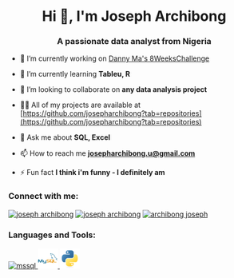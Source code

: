<h1 align="center">Hi 👋, I'm Joseph Archibong</h1>
<h3 align="center">A passionate data analyst from Nigeria</h3>

- 🔭 I’m currently working on [Danny Ma's 8WeeksChallenge](https://github.com/josepharchibong/8-Weeks-Challenge)

- 🌱 I’m currently learning **Tableu, R**

- 👯 I’m looking to collaborate on **any data analysis project**

- 👨‍💻 All of my projects are available at [https://github.com/josepharchibong?tab=repositories](https://github.com/josepharchibong?tab=repositories)

- 💬 Ask me about **SQL, Excel**

- 📫 How to reach me **josepharchibong.u@gmail.com**

- ⚡ Fun fact **I think i'm funny - I definitely am**

<h3 align="left">Connect with me:</h3>
<p align="left">
<a href="https://twitter.com/joseph archibong" target="blank"><img align="center" src="https://raw.githubusercontent.com/rahuldkjain/github-profile-readme-generator/master/src/images/icons/Social/twitter.svg" alt="joseph archibong" height="30" width="40" /></a>
<a href="https://linkedin.com/in/joseph archibong" target="blank"><img align="center" src="https://raw.githubusercontent.com/rahuldkjain/github-profile-readme-generator/master/src/images/icons/Social/linked-in-alt.svg" alt="joseph archibong" height="30" width="40" /></a>
<a href="https://fb.com/archibong joseph" target="blank"><img align="center" src="https://raw.githubusercontent.com/rahuldkjain/github-profile-readme-generator/master/src/images/icons/Social/facebook.svg" alt="archibong joseph" height="30" width="40" /></a>
</p>

<h3 align="left">Languages and Tools:</h3>
<p align="left"> <a href="https://www.microsoft.com/en-us/sql-server" target="_blank" rel="noreferrer"> <img src="https://www.svgrepo.com/show/303229/microsoft-sql-server-logo.svg" alt="mssql" width="40" height="40"/> </a> <a href="https://www.mysql.com/" target="_blank" rel="noreferrer"> <img src="https://raw.githubusercontent.com/devicons/devicon/master/icons/mysql/mysql-original-wordmark.svg" alt="mysql" width="40" height="40"/> </a> <a href="https://www.python.org" target="_blank" rel="noreferrer"> <img src="https://raw.githubusercontent.com/devicons/devicon/master/icons/python/python-original.svg" alt="python" width="40" height="40"/> </a> </p>
